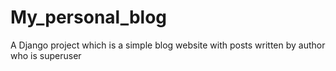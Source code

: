 # My_personal_blog
A Django project which is a simple blog website with posts written by author who is superuser
